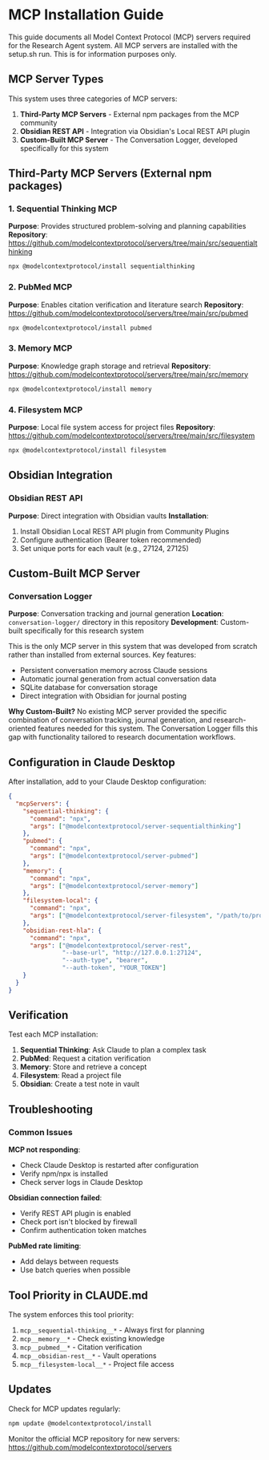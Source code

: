 # MCP Installation Guide

This guide documents all Model Context Protocol (MCP) servers required for the Research Agent system. All MCP servers are installed with the setup.sh run. This is for information purposes only.

## MCP Server Types

This system uses three categories of MCP servers:
1. **Third-Party MCP Servers** - External npm packages from the MCP community
2. **Obsidian REST API** - Integration via Obsidian's Local REST API plugin
3. **Custom-Built MCP Server** - The Conversation Logger, developed specifically for this system

## Third-Party MCP Servers (External npm packages)

### 1. Sequential Thinking MCP
**Purpose**: Provides structured problem-solving and planning capabilities
**Repository**: https://github.com/modelcontextprotocol/servers/tree/main/src/sequentialthinking
```bash
npx @modelcontextprotocol/install sequentialthinking
```

### 2. PubMed MCP
**Purpose**: Enables citation verification and literature search
**Repository**: https://github.com/modelcontextprotocol/servers/tree/main/src/pubmed
```bash
npx @modelcontextprotocol/install pubmed
```

### 3. Memory MCP
**Purpose**: Knowledge graph storage and retrieval
**Repository**: https://github.com/modelcontextprotocol/servers/tree/main/src/memory
```bash
npx @modelcontextprotocol/install memory
```

### 4. Filesystem MCP
**Purpose**: Local file system access for project files
**Repository**: https://github.com/modelcontextprotocol/servers/tree/main/src/filesystem
```bash
npx @modelcontextprotocol/install filesystem
```

## Obsidian Integration

### Obsidian REST API
**Purpose**: Direct integration with Obsidian vaults
**Installation**: 
1. Install Obsidian Local REST API plugin from Community Plugins
2. Configure authentication (Bearer token recommended)
3. Set unique ports for each vault (e.g., 27124, 27125)

## Custom-Built MCP Server

### Conversation Logger
**Purpose**: Conversation tracking and journal generation
**Location**: `conversation-logger/` directory in this repository
**Development**: Custom-built specifically for this research system

This is the only MCP server in this system that was developed from scratch rather than installed from external sources. Key features:
- Persistent conversation memory across Claude sessions
- Automatic journal generation from actual conversation data
- SQLite database for conversation storage
- Direct integration with Obsidian for journal posting

**Why Custom-Built?**
No existing MCP server provided the specific combination of conversation tracking, journal generation, and research-oriented features needed for this system. The Conversation Logger fills this gap with functionality tailored to research documentation workflows.

## Configuration in Claude Desktop

After installation, add to your Claude Desktop configuration:

```json
{
  "mcpServers": {
    "sequential-thinking": {
      "command": "npx",
      "args": ["@modelcontextprotocol/server-sequentialthinking"]
    },
    "pubmed": {
      "command": "npx",
      "args": ["@modelcontextprotocol/server-pubmed"]
    },
    "memory": {
      "command": "npx",
      "args": ["@modelcontextprotocol/server-memory"]
    },
    "filesystem-local": {
      "command": "npx",
      "args": ["@modelcontextprotocol/server-filesystem", "/path/to/project"]
    },
    "obsidian-rest-hla": {
      "command": "npx",
      "args": ["@modelcontextprotocol/server-rest", 
               "--base-url", "http://127.0.0.1:27124",
               "--auth-type", "bearer",
               "--auth-token", "YOUR_TOKEN"]
    }
  }
}
```

## Verification

Test each MCP installation:

1. **Sequential Thinking**: Ask Claude to plan a complex task
2. **PubMed**: Request a citation verification
3. **Memory**: Store and retrieve a concept
4. **Filesystem**: Read a project file
5. **Obsidian**: Create a test note in vault

## Troubleshooting

### Common Issues

**MCP not responding**:
- Check Claude Desktop is restarted after configuration
- Verify npm/npx is installed
- Check server logs in Claude Desktop

**Obsidian connection failed**:
- Verify REST API plugin is enabled
- Check port isn't blocked by firewall
- Confirm authentication token matches

**PubMed rate limiting**:
- Add delays between requests
- Use batch queries when possible

## Tool Priority in CLAUDE.md

The system enforces this tool priority:
1. `mcp__sequential-thinking__*` - Always first for planning
2. `mcp__memory__*` - Check existing knowledge
3. `mcp__pubmed__*` - Citation verification
4. `mcp__obsidian-rest__*` - Vault operations
5. `mcp__filesystem-local__*` - Project file access

## Updates

Check for MCP updates regularly:
```bash
npm update @modelcontextprotocol/install
```

Monitor the official MCP repository for new servers:
https://github.com/modelcontextprotocol/servers
